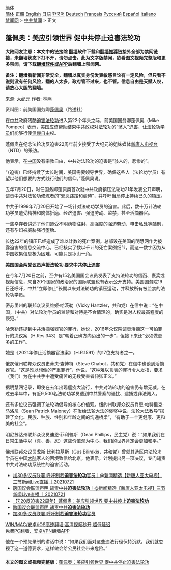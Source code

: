  <!-- 面包屑导航 --> <div class="breadcrumb"><!-- GTranslate: https://gtranslate.io/ -->  <div class="switcher notranslate">  <div class="selected">  <a href="#" onclick="return false;"> 简体</a>  </div>  <div class="option">  <a href="https://www.bannedbook.org" onclick="doGTranslate('zh-CN|zh-CN');jQuery('div.switcher div.selected a').html(jQuery(this).html());return false;" title="简体中文" class="nturl selected"> 简体</a>  <a href="https://www.bannedbook.org/zh-tw/" onclick="doGTranslate('zh-CN|zh-TW');jQuery('div.switcher div.selected a').html(jQuery(this).html());return false;" title="繁體中文" class="nturl"> 正體</a>  <a href="https://www.bannedbook.org/en/" onclick="doGTranslate('zh-CN|en');jQuery('div.switcher div.selected a').html(jQuery(this).html());return false;" title="English" class="nturl"> English</a>  <a href="https://www.bannedbook.org/ja/" onclick="doGTranslate('zh-CN|ja');jQuery('div.switcher div.selected a').html(jQuery(this).html());return false;" title="日本語" class="nturl"> 日語</a>  <a href="https://www.bannedbook.org/ko/" onclick="doGTranslate('zh-CN|ko');jQuery('div.switcher div.selected a').html(jQuery(this).html());return false;" title="한국어" class="nturl"> 한국어</a>  <a href="https://www.bannedbook.org/de/" onclick="doGTranslate('zh-CN|de');jQuery('div.switcher div.selected a').html(jQuery(this).html());return false;" title="Deutsch" class="nturl"> Deutsch</a>  <a href="https://www.bannedbook.org/fr/" onclick="doGTranslate('zh-CN|fr');jQuery('div.switcher div.selected a').html(jQuery(this).html());return false;" title="Français" class="nturl"> Français</a>  <a href="https://www.bannedbook.org/ru/" onclick="doGTranslate('zh-CN|ru');jQuery('div.switcher div.selected a').html(jQuery(this).html());return false;" title="Русский" class="nturl"> Русский</a>  <a href="https://www.bannedbook.org/es/" onclick="doGTranslate('zh-CN|es');jQuery('div.switcher div.selected a').html(jQuery(this).html());return false;" title="Español" class="nturl"> Español</a>  <a href="https://www.bannedbook.org/it/" onclick="doGTranslate('zh-CN|it');jQuery('div.switcher div.selected a').html(jQuery(this).html());return false;" title="Italiano" class="nturl"> Italiano</a>  </div>  </div>      <div class='breadcrumb-sub'><!-- Breadcrumb NavXT 6.3.0 --> <a href="https://www.bannedbook.org/" class="home">禁闻网</a> &gt; <a href="https://www.bannedbook.org/bnews/cbnews/" class="category">中共禁闻</a> &gt; 正文</div></div><h2>蓬佩奥：美应引领世界 促中共停止迫害法轮功</h2> <p class="notice"><b>大陆网友注意：本文中的链接除 <a href="https://github.com/bannedbook/fanqiang" >翻墙</a>软件下载和<a href="https://github.com/killgcd/justmysocks/blob/master/README.md">翻墙推荐</a>链接外全部为禁网链接，未翻墙状态下打不开，请勿点击。此为文字版禁闻，欲看图文视频完整版和更多禁闻，请下载<a href="https://github.com/bannedbook/fanqiang">翻墙软件或APP</a>后翻墙上禁闻网。</p><p>备注：翻墙看新闻非常安全，翻墙以真实身份发表敏感言论有一定风险，但只看不说则没有任何风险，翻的人太多，政府管不过来，也不管。信息自由是天赋人权，请放心大胆的翻墙。</b></p>  <div class="entry"> <p>来源:&nbsp;<span class='wp_keywordlink_affiliate'><a href="http://www.epochtimes.com/" title="大纪元" target="_blank">大纪元</a></span>                            作者:&nbsp;林燕                                                 </p> <p>资料图：前美国国务卿<a href="https://www.bannedbook.org/bnews/tag/%E8%93%AC%E4%BD%A9%E5%A5%A5/" class="st_tag internal_tag" rel="tag" title="标签 蓬佩奥 下的日志">蓬佩奥</a>（路透社）</p> <p>在<a href="https://www.bannedbook.org/bnews/tag/%e4%b8%ad%e5%85%b1/" class="st_tag internal_tag" rel="tag" title="标签 中共 下的日志">中共</a>政府残酷<span class='wp_keywordlink'><a href="https://www.bannedbook.org/forum11/topic278.html" title="评江泽民与中共相互利用迫害法轮功" target="_blank">迫害法轮功</a></span>进入第22个年头之际，前美国国务卿蓬佩奥（Mike Pompeo）表示，美国应该帮助结束中共政权对<a href="https://www.bannedbook.org/bnews/tag/%e6%b3%95%e8%bd%ae%e5%8a%9f/" class="st_tag internal_tag" rel="tag" title="标签 法轮功 下的日志">法轮功</a>的“骇人”<a href="https://www.bannedbook.org/bnews/tag/%e8%bf%ab%e5%ae%b3/" class="st_tag internal_tag" rel="tag" title="标签 迫害 下的日志">迫害</a>，让<a href="https://www.bannedbook.org/bnews/tag/%e6%b3%95%e8%bd%ae%e5%8a%9f%e5%ad%a6%e5%91%98/" class="st_tag internal_tag" rel="tag" title="标签 法轮功学员 下的日志">法轮功学员</a>们能够行使<span class='wp_keywordlink'><a href="https://www.bannedbook.org/forum11/topic307.html" title="禁片：在中国宗教信仰自由吗？" target="_blank">信仰自由</a></span>权。</p> <p>蓬佩奥在纪念法轮功反迫害22周年前夕接受了大纪元的姐妹媒体<span class='wp_keywordlink_affiliate'><a href="https://www.ntdtv.com/" title="新唐人电视台" target="_blank">新唐人电视台</a></span>（NTD）的采访。</p> <p>他表示，在<span class='wp_keywordlink_affiliate'><a href="https://www.bannedbook.org/" title="中国" target="_blank">中国</a></span>没有宗教自由，中共对法轮功的迫害是“骇人的，悲惨的”。</p>  <p>“（迫害）已经持续了太长时间，美国需要领导世界，确保这些人（法轮功学员）有望以他们想要的方式践行他们的信仰。”蓬佩奥说。</p> <p>去年7月20日，时任国务卿蓬佩奥首次就中共政府镇压法轮功21年发表公开声明，谴责中共对法轮功<span class='wp_keywordlink'><a href="https://www.qi-gong.me/" title="气功修炼网" target="_blank">修炼</a></span>者的“邪恶践踏和虐待”，并呼吁当局停止持续已久的镇压。</p> <p>中共于1999年7月20日开始了一场针对法轮功学员的迫害。此后，数十万计法轮功学员遭受精神和肉体折磨、经济迫害、强迫劳动、监禁，甚至活摘器官。</p> <p>一些幸存者讲述了他们遭受不明药物注射、高强度的强迫劳动、电击私处等酷刑，还有孕妇被威胁强行堕胎。</p> <p>长达22年的镇压已经造成了难以计数的死亡案例。总部设在美国的明慧网作为披露迫害的信息交流中心，已经核实了数以千计的死亡案例细节，而这一数字因为从中国收集信息极为困难，可能只是冰山一角。</p>  <p><strong>美国国会两党<a href="https://www.bannedbook.org/bnews/tag/%e8%ae%ae%e5%91%98/" class="st_tag internal_tag" rel="tag" title="标签 议员 下的日志">议员</a>声援法轮功 要求中共<a href="https://www.bannedbook.org/bnews/tag/%E5%81%9C%E6%AD%A2%E8%BF%AB%E5%AE%B3/" class="st_tag internal_tag" rel="tag" title="标签 停止迫害 下的日志">停止迫害</a></strong></p> <p>在今年7月20日之前，至少有15名美国国会议员发表了支持法轮功的信函、褒奖或视频信息，来自20个国家的政治家的国际联盟也有表示公开支持。美国国务院19日还呼吁，中共“立即停止”长期以来对法轮功的镇压运动，并释放所有被监禁的法轮功学员。</p> <p>密苏里州的联邦众议员维姬‧哈茨勒（Vicky Hartzler，共和党）在信中说：“在中国，（中共）对法轮功学员的监禁和对待是不合情理的，确实是对人权最高程度的侵犯。”</p> <p>哈茨勒还提到中共活摘强器官的罪行，她说，2016年众议院谴责活摘这一可怕罪行的决议案（H.Res.343）是“朝着正确方向迈出的一步”，但接下来还“必须做更多的工作”。</p> <p>她是《2021年停止活摘器官法案》（H.R.1591）的17位支持者之一。</p>  <p>俄亥俄州联邦众议员史蒂夫‧查博特（Steve Chabot，共和党）在信中也谈到活摘器官。“这是难以想像的严重罪行”，他说，“这种难以言表的罪行令人发指，要求（我们）为在中共手中遭受痛苦的无数受害者伸张正义。”</p> <p>据明慧网记录，即使在去年出现瘟疫大流行，中共对法轮功的迫害仍有增无减。在过去半年中，有近9,500名法轮功学员遭到中共警察的骚扰、逮捕或非法闯入。</p> <p>还有多位议员强调了法轮功倡导的核心价值观。纽约州联邦众议员肖恩‧帕特里克‧马洛尼（Sean Patrick Maloney）在发给法轮大法的褒奖中说，法轮大法教导“搭建了文化、民族、种族、性别和年龄之间的沟通桥梁”，“有助于一个更健康、更和美的社会”。</p> <p>明尼苏达州联邦众议员迪恩‧菲利普斯（Dean Phillips，民主党）说：“如果我们在日常生活中以（真、善、忍）这些价值观为中心，我们的世界肯定会更加和平。”</p> <p>佛州联邦众议员戈斯‧比利拉基斯（Gus Bilirakis，共和党）曾就其选区内法轮功学员在中国<span class='wp_keywordlink_affiliate'><a href="https://www.bannedbook.org/" title="大陆" target="_blank">大陆</a></span>家人的困境致信给北京，他表示，计划提出另一项决议，专门谴责中共对法轮功系统性的迫害活动。</p>  <ul class='op-related-articles' title='相关阅读'> <li><a href='https://www.bannedbook.org/bnews/bannedvideo/20210721/1591471.html' target='_blank'>加30多议员联署 呼吁制裁<b>迫害法轮功</b>官员｜@新闻精选【新唐人亚太电视】三节新闻Live直播 ｜20210721</a></li> <li><a href='https://www.bannedbook.org/bnews/bannedvideo/20210721/1591399.html' target='_blank'>跨国议会联盟声明 谴责中共<b>迫害法轮功</b>｜@新闻精选【新唐人亚太电视】三节新闻Live直播 ｜20210721</a></li> <li><a href='https://www.bannedbook.org/bnews/comments/20210721/1591209.html' target='_blank'>【7.20反迫害22周年】蓬佩奥：美应引领世界 要中共停止<b>迫害法轮功</b></a></li> <li><a href='https://www.bannedbook.org/bnews/bannedvideo/20210721/1591108.html' target='_blank'>跨国议会联盟声明 谴责中共<b>迫害法轮功</b></a></li> <li><a href='https://www.bannedbook.org/bnews/bannedvideo/20210721/1591087.html' target='_blank'>加30多议员联署 呼吁制裁<b>迫害法轮功</b>官员</a></li> </ul> <p class="texttj"> <a href="https://github.com/bannedbook/fanqiang/wiki/V2ray%E6%9C%BA%E5%9C%BA" target="_blank">WIN/MAC/安卓/iOS高速翻墙:高清视频秒开,超低延迟</a><br/> <a href="https://github.com/bannedbook/fanqiang/wiki/%E7%A6%81%E9%97%BB%E7%BD%91%E5%AE%89%E5%8D%93%E7%BF%BB%E5%A2%99%E6%96%B0%E9%97%BBAPP" target="_blank">免费PC翻墙、安卓VPN翻墙APP</a></p><p>他在一个预先录制的讲话中说：“如果我们面对这些违法行径保持沉默，我们就忽视了这一道德要求，这样做会给公民社会带来危险。”</p><a name='sharetosocial'></a>  <div style="margin-bottom:5px;padding-bottom:5px;clear:both"> <div id="archive-pix-1" class="banner-ads"> <!-- AuctionX Display platform tag START --> <div id="26318x728x90x621x_ADSLOT2" clicktrack="%%CLICK_URL_ESC%%"></div> <!-- AuctionX Display platform tag END --> </div> <div id="archive-pix-2" class="banner-ads"> <!-- AuctionX Display platform tag START --> <div id="26315x300x250x621x_ADSLOT2" clicktrack="%%CLICK_URL_ESC%%"></div> <!-- AuctionX Display platform tag END --> </div> </div>  <div id="archive-pix-1" class="banner-ads"> <!-- AuctionX Display platform tag START --> <div id="26318x728x90x621x_ADSLOT3" clicktrack="%%CLICK_URL_ESC%%"></div> <!-- AuctionX Display platform tag END --> </div> <div><b>本文的图文或视频完整版</b>：<a href='https://www.bannedbook.org/bnews/cbnews/20210722/1591619.html'>蓬佩奥：美应引领世界 促中共停止迫害法轮功</a></div>  </div><!--END ENTRY--> 